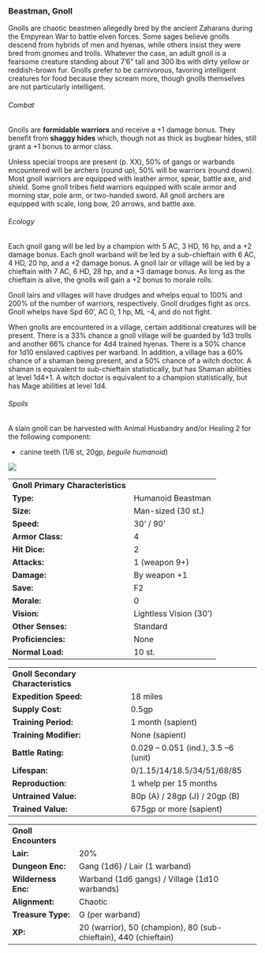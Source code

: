 ### Beastman, Gnoll

Gnolls are chaotic beastmen allegedly bred by the ancient Zaharans during the Empyrean War to battle elven forces. Some sages believe gnolls descend from hybrids of men and hyenas, while others insist they were bred from gnomes and trolls. Whatever the case, an adult gnoll is a fearsome creature standing about 7’6” tall and 300 lbs with dirty yellow or reddish-brown fur. Gnolls prefer to be carnivorous, favoring intelligent creatures for food because they scream more, though gnolls themselves are not particularly intelligent.

###### Combat

Gnolls are **formidable warriors** and receive a +1 damage bonus. They benefit from **shaggy hides** which, though not as thick as bugbear hides, still grant a +1 bonus to armor class.

Unless special troops are present (p. XX), 50% of gangs or warbands encountered will be archers (round up), 50% will be warriors (round down). Most gnoll warriors are equipped with leather armor, spear, battle axe, and shield. Some gnoll tribes field warriors equipped with scale armor and morning star, pole arm, or two-handed sword. All gnoll archers are equipped with scale, long bow, 20 arrows, and battle axe.

###### Ecology

Each gnoll gang will be led by a champion with 5 AC, 3 HD, 16 hp, and a +2 damage bonus. Each gnoll warband will be led by a sub-chieftain with 6 AC, 4 HD, 20 hp, and a +2 damage bonus. A gnoll lair or village will be led by a chieftain with 7 AC, 6 HD, 28 hp, and a +3 damage bonus. As long as the chieftain is alive, the gnolls will gain a +2 bonus to morale rolls.

Gnoll lairs and villages will have drudges and whelps equal to 100% and 200% of the number of warriors, respectively. Gnoll drudges fight as orcs. Gnoll whelps have Spd 60’, AC 0, 1 hp, ML -4, and do not fight.

When gnolls are encountered in a village, certain additional creatures will be present. There is a 33% chance a gnoll village will be guarded by 1d3 trolls and another 66% chance for 4d4 trained hyenas. There is a 50% chance for 1d10 enslaved captives per warband. In addition, a village has a 60% chance of a shaman being present, and a 50% chance of a witch doctor. A shaman is equivalent to sub-chieftain statistically, but has Shaman abilities at level 1d4+1. A witch doctor is equivalent to a champion statistically, but has Mage abilities at level 1d4.

###### Spoils

A slain gnoll can be harvested with Animal Husbandry and/or Healing 2 for the following component:

* canine teeth (1/6 st, 20gp, *beguile humanoid*)

![](data:image/png;base64...)

|  |  |
| --- | --- |
| **Gnoll Primary Characteristics** | |
| **Type:** | Humanoid Beastman |
| **Size:** | Man-sized (30 st.) |
| **Speed:** | 30’ / 90’ |
| **Armor Class:** | 4 |
| **Hit Dice:** | 2 |
| **Attacks:** | 1 (weapon 9+) |
| **Damage:** | By weapon +1 |
| **Save:** | F2 |
| **Morale:** | 0 |
| **Vision:** | Lightless Vision (30’) |
| **Other Senses:** | Standard |
| **Proficiencies:** | None |
| **Normal Load:** | 10 st. |

|  |  |
| --- | --- |
| **Gnoll Secondary Characteristics** | |
| **Expedition Speed:** | 18 miles |
| **Supply Cost:** | 0.5gp |
| **Training Period:** | 1 month (sapient) |
| **Training Modifier:** | None (sapient) |
| **Battle Rating:** | 0.029 – 0.051 (ind.), 3.5 –6 (unit) |
| **Lifespan:** | 0/1.15/14/18.5/34/51/68/85 |
| **Reproduction:** | 1 whelp per 15 months |
| **Untrained Value:** | 80p (A) / 28gp (J) / 20gp (B) |
| **Trained Value:** | 675gp or more (sapient) |

|  |  |
| --- | --- |
| **Gnoll Encounters** | |
| **Lair:** | 20% |
| **Dungeon Enc:** | Gang (1d6) / Lair (1 warband) |
| **Wilderness Enc:** | Warband (1d6 gangs) /  Village (1d10 warbands) |
| **Alignment:** | Chaotic |
| **Treasure Type:** | G (per warband) |
| **XP:** | 20 (warrior), 50 (champion), 80 (sub-chieftain), 440 (chieftain) |
